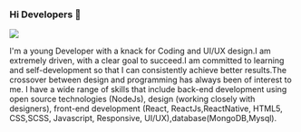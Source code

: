 ### Hi Developers 👋
<a href="#">
<img src="data:image/svg+xml;base64,[data]">
  </a>  

I'm a young Developer with a knack for Coding and UI/UX design.I am extremely driven, with a clear goal to succeed.I am committed to learning and self-development so that I can consistently achieve better results.The crossover between design and programming has always been of interest to me. I have a wide range of skills that include back-end development using open source technologies (NodeJs), design (working closely with designers), front-end development (React, ReactJs,ReactNative, HTML5, CSS,SCSS, Javascript, Responsive, UI/UX),database(MongoDB,Mysql).
